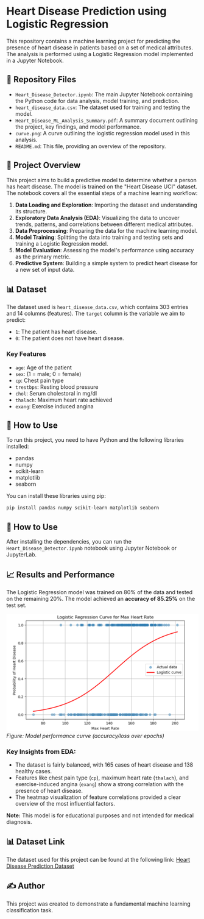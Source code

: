 # Heart Disease Prediction using Logistic Regression

This repository contains a machine learning project for predicting the presence of heart disease in patients based on a set of medical attributes. The analysis is performed using a Logistic Regression model implemented in a Jupyter Notebook.

## 📂 Repository Files

-   `Heart_Disease_Detector.ipynb`: The main Jupyter Notebook containing the Python code for data analysis, model training, and prediction.
-   `heart_disease_data.csv`: The dataset used for training and testing the model.
-   `Heart_Disease_ML_Analysis_Summary.pdf`: A summary document outlining the project, key findings, and model performance.
-   `curve.png`: A curve outlining the logistic regression model used in this analysis.
-   `README.md`: This file, providing an overview of the repository.

## 📖 Project Overview

This project aims to build a predictive model to determine whether a person has heart disease. The model is trained on the "Heart Disease UCI" dataset. The notebook covers all the essential steps of a machine learning workflow:

1.  **Data Loading and Exploration**: Importing the dataset and understanding its structure.
2.  **Exploratory Data Analysis (EDA)**: Visualizing the data to uncover trends, patterns, and correlations between different medical attributes.
3.  **Data Preprocessing**: Preparing the data for the machine learning model.
4.  **Model Training**: Splitting the data into training and testing sets and training a Logistic Regression model.
5.  **Model Evaluation**: Assessing the model's performance using accuracy as the primary metric.
6.  **Predictive System**: Building a simple system to predict heart disease for a new set of input data.

## 📊 Dataset

The dataset used is `heart_disease_data.csv`, which contains 303 entries and 14 columns (features). The `target` column is the variable we aim to predict:
* `1`: The patient has heart disease.
* `0`: The patient does not have heart disease.

### Key Features
* `age`: Age of the patient
* `sex`: (1 = male; 0 = female)
* `cp`: Chest pain type
* `trestbps`: Resting blood pressure
* `chol`: Serum cholestoral in mg/dl
* `thalach`: Maximum heart rate achieved
* `exang`: Exercise induced angina

## 🚀 How to Use

To run this project, you need to have Python and the following libraries installed:

* pandas
* numpy
* scikit-learn
* matplotlib
* seaborn

You can install these libraries using pip:
```bash
pip install pandas numpy scikit-learn matplotlib seaborn
```

## 🚀 How to Use

After installing the dependencies, you can run the `Heart_Disease_Detector.ipynb` notebook using Jupyter Notebook or JupyterLab.

## 📈 Results and Performance

The Logistic Regression model was trained on 80% of the data and tested on the remaining 20%. The model achieved an **accuracy of 85.25%** on the test set.

![Model Performance Curve](curve.png)
*Figure: Model performance curve (accuracy/loss over epochs)*

### Key Insights from EDA:
* The dataset is fairly balanced, with 165 cases of heart disease and 138 healthy cases.
* Features like chest pain type (`cp`), maximum heart rate (`thalach`), and exercise-induced angina (`exang`) show a strong correlation with the presence of heart disease.
* The heatmap visualization of feature correlations provided a clear overview of the most influential factors.

**Note:** This model is for educational purposes and not intended for medical diagnosis.

## 📊 Dataset Link

The dataset used for this project can be found at the following link:
[Heart Disease Prediction Dataset](https://github.com/ChitranjanUpadhayay/ML_Projects/tree/main/Datasets/Heart%20Disease%20Prediction)

## ✍️ Author

This project was created to demonstrate a fundamental machine learning classification task.
